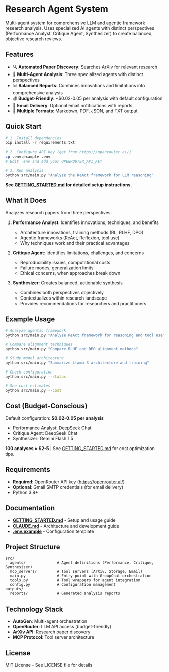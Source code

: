 # Research Agent System

Multi-agent system for comprehensive LLM and agentic framework research analysis. Uses specialized AI agents with distinct perspectives (Performance Analyst, Critique Agent, Synthesizer) to create balanced, objective research reviews.

## Features

- 🔍 **Automated Paper Discovery**: Searches ArXiv for relevant research
- 🤖 **Multi-Agent Analysis**: Three specialized agents with distinct perspectives
- 📊 **Balanced Reports**: Combines innovations and limitations into comprehensive analysis
- 💰 **Budget-Friendly**: ~$0.02-0.05 per analysis with default configuration
- 📧 **Email Delivery**: Optional email notifications with reports
- 📝 **Multiple Formats**: Markdown, PDF, JSON, and TXT output

## Quick Start

```bash
# 1. Install dependencies
pip install -r requirements.txt

# 2. Configure API key (get from https://openrouter.ai/)
cp .env.example .env
# Edit .env and add your OPENROUTER_API_KEY

# 3. Run analysis
python src/main.py "Analyze the ReAct framework for LLM reasoning"
```

**See [GETTING_STARTED.md](GETTING_STARTED.md) for detailed setup instructions.**

## What It Does

Analyzes research papers from three perspectives:

1. **Performance Analyst**: Identifies innovations, techniques, and benefits
   - Architecture innovations, training methods (RL, RLHF, DPO)
   - Agentic frameworks (ReAct, Reflexion, tool use)
   - Why techniques work and their practical advantages

2. **Critique Agent**: Identifies limitations, challenges, and concerns
   - Reproducibility issues, computational costs
   - Failure modes, generalization limits
   - Ethical concerns, when approaches break down

3. **Synthesizer**: Creates balanced, actionable synthesis
   - Combines both perspectives objectively
   - Contextualizes within research landscape
   - Provides recommendations for researchers and practitioners

## Example Usage

```bash
# Analyze agentic framework
python src/main.py "Analyze ReAct framework for reasoning and tool use"

# Compare alignment techniques
python src/main.py "Compare RLHF and DPO alignment methods"

# Study model architecture
python src/main.py "Summarize Llama 3 architecture and training"

# Check configuration
python src/main.py --status

# See cost estimates
python src/main.py --cost
```

## Cost (Budget-Conscious)

Default configuration: **$0.02-0.05 per analysis**

- Performance Analyst: DeepSeek Chat
- Critique Agent: DeepSeek Chat
- Synthesizer: Gemini Flash 1.5

**100 analyses ≈ $2-5** | See [GETTING_STARTED.md](GETTING_STARTED.md) for cost optimization tips.

## Requirements

- **Required**: OpenRouter API key (https://openrouter.ai/)
- **Optional**: Gmail SMTP credentials (for email delivery)
- Python 3.8+

## Documentation

- **[GETTING_STARTED.md](GETTING_STARTED.md)** - Setup and usage guide
- **[CLAUDE.md](CLAUDE.md)** - Architecture and development guide
- **[.env.example](.env.example)** - Configuration template

## Project Structure

```
src/
  agents/              # Agent definitions (Performance, Critique, Synthesizer)
  mcp_servers/         # Tool servers (ArXiv, Storage, Email)
  main.py              # Entry point with GroupChat orchestration
  tools.py             # Tool wrappers for agent integration
  config.py            # Configuration management
outputs/
  reports/             # Generated analysis reports
```

## Technology Stack

- **AutoGen**: Multi-agent orchestration
- **OpenRouter**: LLM API access (budget-friendly)
- **ArXiv API**: Research paper discovery
- **MCP Protocol**: Tool server architecture

## License

MIT License - See LICENSE file for details
